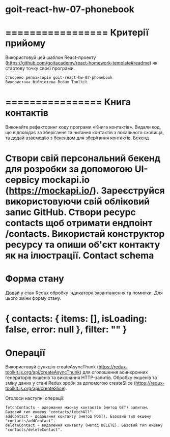 # goit-react-hw-07-phonebook

================= 
Критерії прийому 
================= 
Використовуй цей шаблон 
React-проекту (https://github.com/goitacademy/react-homework-template#readme) як стартову точку своєї програми.

    Створено репозиторій goit-react-hw-07-phonebook
    Використана бібліотека Redux Toolkit

================ 
Книга контактів 
================ 
Виконайте рефакторинг коду
програми «Книга контактів». Видали код, що відповідає за зберігання та читання
контактів з локального сховища, та додай взаємодію з бекендом для зберігання
контактів. Бекенд

Створи свій персональний бекенд для розробки за допомогою UI-сервісу mockapi.io (https://mockapi.io/).
Зареєструйся використовуючи свій обліковий запис GitHub. Створи ресурс contacts
щоб отримати ендпоінт /contacts. Використай конструктор ресурсу та опиши об'єкт
контакту як на ілюстрації. Contact schema 
============
Форма стану
============
Додай у стан Redux обробку індикатора завантаження та помилки. Для цього зміни
форму стану.

{ contacts: { items: [], isLoading: false, error: null }, filter: "" } 
=========
Операції 
========= 
Використовуй функцію createAsyncThunk (https://redux-toolkit.js.org/api/createAsyncThunk) для оголошення
асинхронних генераторів екшенів та виконання HTTP-запитів. Обробку екшенів та
зміну даних у стані Redux зроби за допомогою createSlice (https://redux-toolkit.js.org/api/createSlice).

Оголоси наступні операції:

    fetchContacts - одержання масиву контактів (метод GET) запитом. Базовий тип екшену "contacts/fetchAll".
    addContact - додавання контакту (метод POST). Базовий тип екшену "contacts/addContact".
    deleteContact - видалення контакту (метод DELETE). Базовий тип екшену "contacts/deleteContact".
